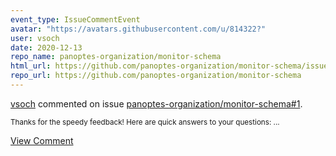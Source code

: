 ```yaml
---
event_type: IssueCommentEvent
avatar: "https://avatars.githubusercontent.com/u/814322?"
user: vsoch
date: 2020-12-13
repo_name: panoptes-organization/monitor-schema
html_url: https://github.com/panoptes-organization/monitor-schema/issues/1
repo_url: https://github.com/panoptes-organization/monitor-schema
---
```


<a href='https://github.com/vsoch' target='_blank'>vsoch</a> commented on issue <a href='https://github.com/panoptes-organization/monitor-schema/issues/1' target='_blank'>panoptes-organization/monitor-schema#1</a>.

<small>Thanks for the speedy feedback! Here are quick answers to your questions:...</small>

<a href='https://github.com/panoptes-organization/monitor-schema/issues/1' target='_blank'>View Comment</a>